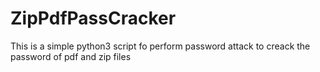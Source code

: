 # ZipPdfPassCracker
This is a simple python3 script fo perform password attack to creack the password of pdf and zip files
